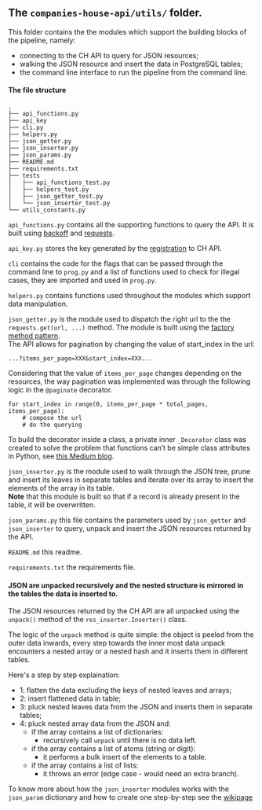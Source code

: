 ## The `companies-house-api/utils/` folder.

This folder contains the the modules which support the building blocks of the pipeline, namely: 

- connecting to the CH API to query for JSON resources;
- walking the JSON resource and insert the data in PostgreSQL tables;
- the command line interface to run the pipeline from the command line. 

#### The file structure
```textmate
.
├── api_functions.py
├── api_key
├── cli.py
├── helpers.py
├── json_getter.py
├── json_inserter.py
├── json_params.py
├── README.md
├── requirements.txt
├── tests
│   ├── api_functions_test.py
│   ├── helpers_test.py
│   ├── json_getter_test.py
│   └── json_inserter_test.py
└── utils_constants.py
```

`api_functions.py` contains all the supporting functions to query the API. 
It is built using [backoff](https://github.com/litl/backoff) 
and [requests](https://requests.readthedocs.io/en/master/). 

`api_key.py` stores the key generated by the 
[registration](https://developer.companieshouse.gov.uk/developer/applications/register) to CH API.

`cli` contains the code for the flags that can be passed through the command line to `prog.py` and a list of functions 
used to check for illegal cases, they are imported and used in `prog.py`.

`helpers.py` contains functions used throughout the modules which support data manipulation.

`json_getter.py` is the module used to dispatch the right url to the the `requests.get(url, ...)` method. The module 
is built using the [factory method pattern](https://realpython.com/factory-method-python/). <br /> 
The API allows for pagination by changing the value of start_index in the url: <br /> 

`...?items_per_page=XXX&start_index=XXX...` <br />

Considering that the value of `items_per_page` changes depending on the resources, the way pagination was implemented 
was through the following logic in the `@paginate` decorator.

```textmate
for start_index in range(0, items_per_page * total_pages, items_per_page):
    # compose the url 
    # do the querying
```

To build the decorator inside a class, a private inner `_Decorator` class was created to solve the problem that 
functions can’t be simple class attributes in Python, 
see [this Medium blog](https://medium.com/@vadimpushtaev/decorator-inside-python-class-1e74d23107f6).

`json_inserter.py` is the module used to walk through the JSON tree, prune and insert its leaves in separate tables 
and iterate over its array to insert the elements of the array in its table. <br /> **Note** that this module is built 
so that if a record is already present in the table, it will be overwritten.  

`json_params.py` this file contains the parameters used by `json_getter` and `json_inserter` to query, unpack and 
insert the JSON resources returned by the API. 

`README.md` this readme. 

`requirements.txt` the requirements file. 

#### JSON are unpacked recursively and the nested structure is mirrored in the tables the data is inserted to.

The JSON resources returned by the CH API are all unpacked using the `unpack()` method of the `res_inserter.Inserter()` 
class. 

The logic of the `unpack` method is quite simple: the object is peeled from the outer data inwards, every step towards the
inner most data unpack encounters a nested array or a nested hash and it inserts them in different tables. 

Here's a step by step explaination:

* 1: flatten the data excluding the keys of nested leaves and arrays;  
* 2: insert flattened data in table;  
* 3: pluck nested leaves data from the JSON and inserts them in separate tables;  
* 4: pluck nested array data from the JSON and:  
  * if the array contains a list of dictionaries:  
     * recursively call `unpack` until there is no data left.  
   * if the array contains a list of atoms (string or digit):  
     * it performs a bulk insert of the elements to a table.  
   * if the array contains a list of lists:  
     * it throws an error (edge case - would need an extra branch).  
    
To know more about how the `json_inserter` modules works with the `json_param` dictionary and how to create one step-by-step
see the [wikipage](https://github.com/Transparency-International-UK/companies-house-api/wiki/How-to-write-the-a-parameter-dictionary-to-be-able-to-use-the-json_inserter-module)
